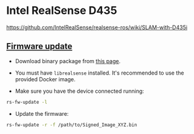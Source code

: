 # Intel RealSense D435

<https://github.com/IntelRealSense/realsense-ros/wiki/SLAM-with-D435i>

## [Firmware update](https://dev.intelrealsense.com/docs/firmware-update-tool)

- Download binary package from [this page](https://dev.intelrealsense.com/docs/firmware-releases).

- You must have `librealsense` installed. It's recommended to use the provided Docker image.

- Make sure you have the device connected running:

```bash
rs-fw-update -l
```

- Update the firmware:

```bash
rs-fw-update -r -f /path/to/Signed_Image_XYZ.bin
```
